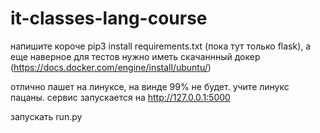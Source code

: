 # it-classes-lang-course

напишите короче pip3 install requirements.txt (пока тут только flask), а еще наверное для тестов нужно иметь скачаннный докер (https://docs.docker.com/engine/install/ubuntu/) 

отлично пашет на линуксе, на винде 99% не будет. учите линукс пацаны.
сервис запускается на http://127.0.0.1:5000

запускать run.py
